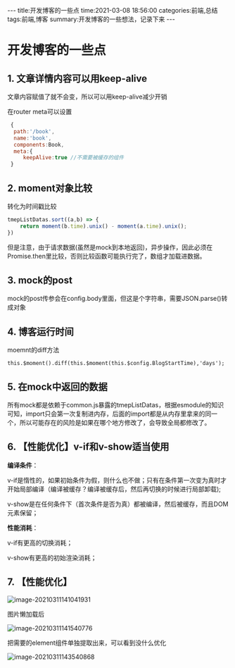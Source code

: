\-\-\-
title:开发博客的一些点
time:2021-03-08 18:56:00
categories:前端,总结
tags:前端,博客
summary:开发博客的一些想法，记录下来
\-\-\-

# 开发博客的一些点

## 1. 文章详情内容可以用keep-alive

文章内容赋值了就不会变，所以可以用keep-alive减少开销

在router meta可以设置

```javascript
 {
  path:'/book',
  name:'book',
  components:Book,
  meta:{
     keepAlive:true //不需要被缓存的组件
 } 
```

## 2. moment对象比较

转化为时间戳比较

```javascript
tmepListDatas.sort((a,b) => {
    return moment(b.time).unix() - moment(a.time).unix();
})
```

但是注意，由于请求数据(虽然是mock到本地返回)，异步操作，因此必须在Promise.then里比较，否则比较函数可能执行完了，数组才加载进数据。

## 3. mock的post

mock的post传参会在config.body里面，但这是个字符串，需要JSON.parse()转成对象

## 4. 博客运行时间

moemnt的diff方法

`this.$moment().diff(this.$moment(this.$config.BlogStartTime),'days');`

## 5. 在mock中返回的数据

所有mock都是依赖于common.js暴露的tmepListDatas，根据esmodule的知识可知，import只会第一次复制进内存，后面的import都是从内存里拿来的同一个，所以可能存在的风险是如果在哪个地方修改了，会导致全局都修改了。

## 6. 【性能优化】v-if和v-show适当使用

**编译条件**：

v-if是惰性的，如果初始条件为假，则什么也不做；只有在条件第一次变为真时才开始局部编译（编译被缓存？编译被缓存后，然后再切换的时候进行局部卸载);

v-show是在任何条件下（首次条件是否为真）都被编译，然后被缓存，而且DOM元素保留；

**性能消耗**：

v-if有更高的切换消耗；

v-show有更高的初始渲染消耗；

## 7. 【性能优化】

![image-20210311141041931](E:\pictures\Typora\image-20210311141041931.png)

图片懒加载后

![image-20210311141540776](E:\pictures\Typora\image-20210311141540776.png)

把需要的element组件单独提取出来，可以看到没什么优化

![image-20210311143540868](E:\pictures\Typora\image-20210311143540868.png)